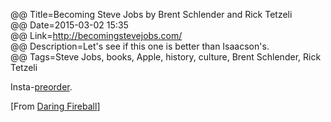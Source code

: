 @@ Title=Becoming Steve Jobs by Brent Schlender and Rick Tetzeli  
@@ Date=2015-03-02 15:35  
@@ Link=http://becomingstevejobs.com/  
@@ Description=Let's see if this one is better than Isaacson's.  
@@ Tags=Steve Jobs, books, Apple, history, culture, Brent Schlender, Rick Tetzeli  

Insta-[preorder][amazon].

[From [Daring Fireball][daringfireball]]

[amazon]: http://www.amazon.com/Becoming-Steve-Jobs-Evolution-Visionary/dp/0385347405/ref=sr_1_1?tag=theov0c-20
[daringfireball]: http://daringfireball.net/linked/2015/03/02/becoming-steve-jobs